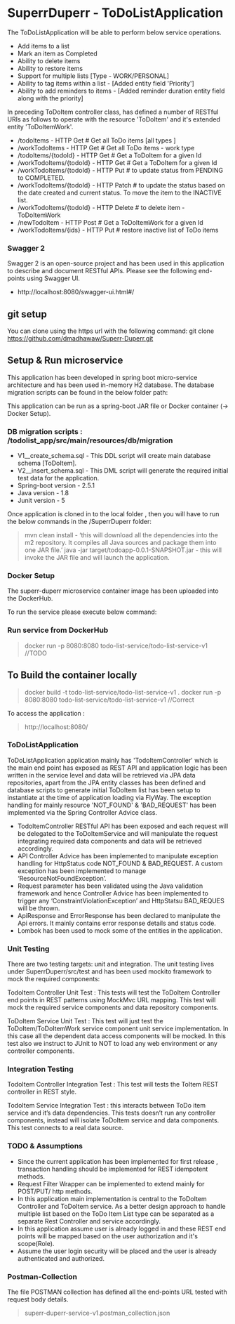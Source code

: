 # SuperrDuperr - ToDoListApplication

The ToDoListApplication will be able to perform below service operations.

- Add items to a list
- Mark an item as Completed
- Ability to delete items
- Ability to restore items
- Support for multiple lists [Type - WORK/PERSONAL]
- Ability to tag items within a list - [Added entity field 'Priority']
- Ability to add reminders to items - [Added reminder duration entity field along with the priority]

In preceding ToDoItem controller class, has defined a number of RESTful URIs as follows to operate with the resource 'ToDoItem' and it's extended entity 'ToDoItemWork'.

- /todoItems 				- HTTP Get # Get all ToDo items [all types ]
- /workTodoItems 			- HTTP Get # Get all ToDo items - work type
- /todoItems/{todoId} 		- HTTP Get # Get a ToDoItem for a given Id
- /workTodoItems/{todoId} 	- HTTP Get # Get a ToDoItem for a given Id
- /workTodoItems/{todoId} 	- HTTP Put # to update status from PENDING to COMPLETED.
- /workTodoItems/{todoId} 	- HTTP Patch # to update the status based on the date created and current status. To move the item to the INACTIVE list.
- /workTodoItems/{todoId} 	- HTTP Delete # to delete item - ToDoItemWork
- /newTodoItem 				- HTTP Post # Get a ToDoItemWork for a given Id
- /workTodoItems/{ids} 		- HTTP Put # restore inactive list of ToDo items

### Swagger 2

Swagger 2 is an open-source project and has been used in this application to describe and document RESTful APIs.
Please see the following end-points using Swagger UI.

- http://localhost:8080/swagger-ui.html#/

## git setup

You can clone using the https url with the following command:
    git clone https://github.com/dmadhawaw/Superr-Duperr.git
    
## Setup & Run microservice

This application has been developed  in spring boot micro-service architecture and has been used in-memory H2 database. The database migration scripts can be found in the below folder path:

This application can be run  as a spring-boot JAR file or Docker container (-> Docker Setup).

### DB migration scripts : /todolist_app/src/main/resources/db/migration

- V1__create_schema.sql - This DDL script will create main database schema [ToDoItem].
- V2__insert_schema.sql - This DML script will generate the required initial test data for the application.
- Spring-boot version - 2.5.1
- Java version - 1.8
- Junit version - 5

Once application is cloned in to the local folder , then you will have to run the below commands in the /SuperrDuperr folder:

> mvn clean install - ‘this will download all the dependencies into the m2 repository. It compiles all Java sources and package them into one JAR file.’
> java -jar target/todoapp-0.0.1-SNAPSHOT.jar - this will invoke the JAR file and will launch the application.

### Docker Setup

The superr-duperr microservice container image has been uploaded into the DockerHub.

To run the service please execute below command:

### Run service from DockerHub
> docker run -p 8080:8080 todo-list-service/todo-list-service-v1 //TODO


## To Build the container locally 
> docker build -t todo-list-service/todo-list-service-v1 .
> docker run -p 8080:8080 todo-list-service/todo-list-service-v1 //Correct

To access the application : 
> http://localhost:8080/


### ToDoListApplication

ToDoListApplication application mainly has 'TodoItemController' which is the main end point has exposed as REST API and application logic has been written in the service level and data will be retrieved via JPA data repositories, apart from the JPA entity classes has been defined and database scripts to generate initial ToDoItem list has been setup to instantiate at the time of application loading via FlyWay. The exception handling for mainly resource 'NOT_FOUND' & 'BAD_REQUEST' has been implemented via the Spring Controller Advice class.

- TodoItemController RESTful API has been exposed and each request will be delegated to the ToDoItemService and will manipulate the request integrating required data components and data will be retrieved accordingly.
- API Controller Advice has been implemented to manipulate exception handling for HttpStatus code NOT_FOUND & BAD_REQUEST. A custom exception has been implemented to manage ‘ResourceNotFoundException’.
- Request parameter has been validated using the Java validation framework and hence Controller Advice has been implemented to trigger any ‘ConstraintViolationException’ and HttpStatsu BAD_REQUES will be thrown.
- ApiResponse and ErrorResponse has been declared to manipulate the Api errors. It mainly contains error response details and status code.
- Lombok has been used to mock some of the entities in the application.

### Unit Testing
There are two testing targets: unit and integration.
The unit testing lives under SuperrDuperr/src/test and has been used mockito framework to mock the required components:

TodoItem Controller Unit Test : 
This tests will test the ToDoItem Controller end points in REST patterns using MockMvc URL mapping. This test will mock the required service components and data repository components.

ToDoItem Service Unit Test : 
This test will just test the ToDoItem/ToDoItemWork service component unit service implementation. In this case all the dependent data access components will be mocked. In this test also we instruct to JUnit to NOT to load any web environment or any controller components.

### Integration Testing
TodoItem Controller Integration Test : This test will tests the ToItem REST controller in REST style.

TodoItem Service Integration Test : this interacts between ToDo item service and it’s data dependencies. This tests doesn’t run any controller components, instead will isolate ToDoItem service and data components. This test connects to a real data source.

### TODO & Assumptions
- Since the current application has been implemented for first release , transaction handling should be implemented for REST idempotent methods.
- Request Filter Wrapper can be implemented to extend mainly for POST/PUT/ http methods.
- In this application main implementation is central to the ToDoItem Controller and ToDoItem service. As a better design approach to handle multiple list based on the ToDo Item List type can be separated as a separate Rest Controller and service accordingly.
- In this application assume user is already logged in and these REST end points will be mapped based on the user authorization and it's scope(Role).
- Assume the user login security will be placed and the user is already authenticated and authorized.

### Postman-Collection
The file POSTMAN collection has defined all the end-points URL tested with request body details.
> superr-duperr-service-v1.postman_collection.json

